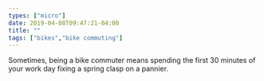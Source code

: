 ```yaml
---
types: ["micro"]
date: 2019-04-08T09:47:21-04:00
title: ""
tags: ["bikes","bike commuting"]
---
```

Sometimes, being a bike commuter means spending the first 30 minutes of your work day fixing a spring clasp on a pannier.
